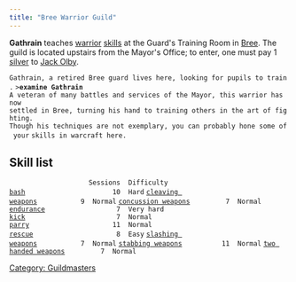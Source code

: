 ```yaml
---
title: "Bree Warrior Guild"
---
```


**Gathrain** teaches [warrior](warrior "wikilink")
[skills](skill "wikilink") at the Guard's Training Room in
[Bree](Bree "wikilink"). The guild is located upstairs from the Mayor's
Office; to enter, one must pay 1 [silver](gold "wikilink") to [Jack
Olby](Jack_Olby "wikilink").

`Gathrain, a retired Bree guard lives here, looking for pupils to train.`
`>`**`examine Gathrain`**
`A veteran of many battles and services of the Mayor, this warrior has now`
`settled in Bree, turning his hand to training others in the art of fighting.`
`Though his techniques are not exemplary, you can probably hone some of your`
`skills in warcraft here.`

## Skill list

`                    Sessions  Difficulty`
[`bash`](bash "wikilink")`                      10  Hard`
[`cleaving weapons`](cleaving_weapons "wikilink")`           9  Normal`
[`concussion weapons`](concussion_weapons "wikilink")`         7  Normal`
[`endurance`](endurance "wikilink")`                  7  Very hard`
[`kick`](kick "wikilink")`                       7  Normal`
[`parry`](parry "wikilink")`                     11  Normal`
[`rescue`](rescue "wikilink")`                     8  Easy`
[`slashing weapons`](slashing_weapons "wikilink")`           7  Normal`
[`stabbing weapons`](stabbing_weapons "wikilink")`          11  Normal`
[`two handed weapons`](two_handed_weapons "wikilink")`         7  Normal`

[Category: Guildmasters](Category:_Guildmasters "wikilink")